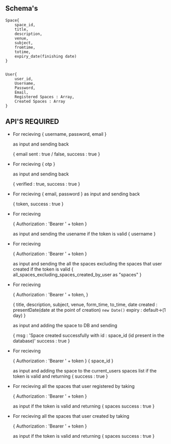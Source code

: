 ## Schema's

    Space{
        space_id,
        title,
        description,
        venue,
        subject,
        fromtime,
        totime,
        expiry_date(finishing date)
    }


    User{
        user_id,
        Username,
        Password,
        Email,
        Registered Spaces : Array,
        Created Spaces : Array
    }



##  API'S REQUIRED

-  For recieving 
    {
        username,
        password,
        email
    }

    as input and sending back 

    {
        email sent : true / false,
        success : true
    }

- For recieving 
    {
        otp
    }

    as input and sending back 

    {
        verified : true,
        success : true
    }

- For recieving 
    {
        email,
        password
    }
    as input and sending back 

    {
        token,
        success : true
    }

- For recieving

    {
        Authorization :  'Bearer ' + token
    }

    as input and sending the usename if the token is valid 
    {
        username
    }

- For recieving

    {
        Authorization :  'Bearer ' + token
    }

    as input and sending the all the spaces excluding the spaces that user created if the token is valid 
    {
        all_spaces_excluding_spaces_created_by_user as "spaces"
    }

- For recieving

    {
        Authorization :  'Bearer ' + token,
    }

    {
        title,
        description,
        subject,
        venue,
        form_time,
        to_time,
        date created : presentDate(date at the point of creation) `new Date()`
        expiry : default->(1 day)
    }

    as input and adding the space to DB and sending

    {
        msg : 'Space created successfully with id : space_id (id present in the database)'
        success : true
    }


- For recieving

    {
        Authorization :  'Bearer ' + token
    }
    {
        space_id
    }

    as input and adding the space to the current_users spaces list if the token is valid and returning
    {
        success : true
    }


- For recieving all the spaces that user registered by taking 

    {
        Authorization :  'Bearer ' + token
    }

    as input if the token is valid and returning
    {
        spaces
        success : true
    }

- For recieving all the spaces that user created by taking 

    {
        Authorization :  'Bearer ' + token
    }

    as input if the token is valid and returning
    {
        spaces
        success : true
    }